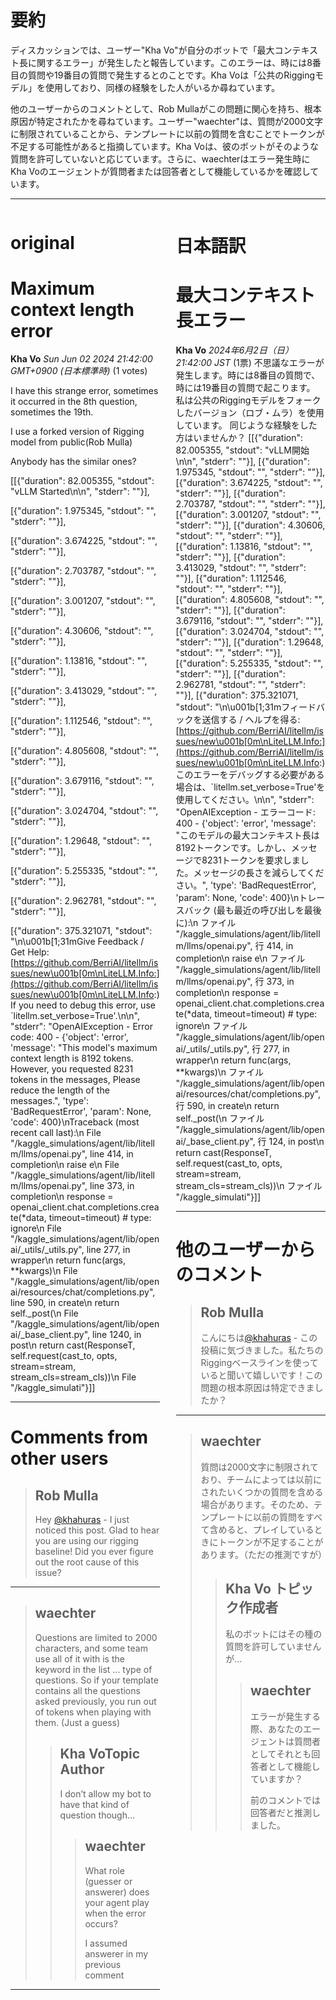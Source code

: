 # 要約 
ディスカッションでは、ユーザー"Kha Vo"が自分のボットで「最大コンテキスト長に関するエラー」が発生したと報告しています。このエラーは、時には8番目の質問や19番目の質問で発生するとのことです。Kha Voは「公共のRiggingモデル」を使用しており、同様の経験をした人がいるか尋ねています。

他のユーザーからのコメントとして、Rob Mullaがこの問題に関心を持ち、根本原因が特定されたかを尋ねています。ユーザー"waechter"は、質問が2000文字に制限されていることから、テンプレートに以前の質問を含むことでトークンが不足する可能性があると指摘しています。Kha Voは、彼のボットがそのような質問を許可していないと応じています。さらに、waechterはエラー発生時にKha Voのエージェントが質問者または回答者として機能しているかを確認しています。

---


<style>
.column-left{
  float: left;
  width: 47.5%;
  text-align: left;
}
.column-right{
  float: right;
  width: 47.5%;
  text-align: left;
}
.column-one{
  float: left;
  width: 100%;
  text-align: left;
}
</style>


<div class="column-left">

# original

# Maximum context length error

**Kha Vo** *Sun Jun 02 2024 21:42:00 GMT+0900 (日本標準時)* (1 votes)

I have this strange error, sometimes it occurred in the 8th question, sometimes the 19th. 

I use a forked version of Rigging model from public(Rob Mulla)

Anybody has the similar ones?

[[{"duration": 82.005355, "stdout": "vLLM Started\n\n", "stderr": ""}],

 [{"duration": 1.975345, "stdout": "", "stderr": ""}],

 [{"duration": 3.674225, "stdout": "", "stderr": ""}],

 [{"duration": 2.703787, "stdout": "", "stderr": ""}],

 [{"duration": 3.001207, "stdout": "", "stderr": ""}],

 [{"duration": 4.30606, "stdout": "", "stderr": ""}],

 [{"duration": 1.13816, "stdout": "", "stderr": ""}],

 [{"duration": 3.413029, "stdout": "", "stderr": ""}],

 [{"duration": 1.112546, "stdout": "", "stderr": ""}],

 [{"duration": 4.805608, "stdout": "", "stderr": ""}],

 [{"duration": 3.679116, "stdout": "", "stderr": ""}],

 [{"duration": 3.024704, "stdout": "", "stderr": ""}],

 [{"duration": 1.29648, "stdout": "", "stderr": ""}],

 [{"duration": 5.255335, "stdout": "", "stderr": ""}],

 [{"duration": 2.962781, "stdout": "", "stderr": ""}],

 [{"duration": 375.321071, "stdout": "\n\u001b[1;31mGive Feedback / Get Help: [https://github.com/BerriAI/litellm/issues/new\u001b[0m\nLiteLLM.Info:](https://github.com/BerriAI/litellm/issues/new\u001b[0m\nLiteLLM.Info:) If you need to debug this error, use `litellm.set_verbose=True'.\n\n", "stderr": "OpenAIException - Error code: 400 - {'object': 'error', 'message': \"This model's maximum context length is 8192 tokens. However, you requested 8231 tokens in the messages, Please reduce the length of the messages.\", 'type': 'BadRequestError', 'param': None, 'code': 400}\nTraceback (most recent call last):\n  File \"/kaggle_simulations/agent/lib/litellm/llms/openai.py\", line 414, in completion\n    raise e\n  File \"/kaggle_simulations/agent/lib/litellm/llms/openai.py\", line 373, in completion\n    response = openai_client.chat.completions.create(*data, timeout=timeout)  # type: ignore\n  File \"/kaggle_simulations/agent/lib/openai/_utils/_utils.py\", line 277, in wrapper\n    return func(args, **kwargs)\n  File \"/kaggle_simulations/agent/lib/openai/resources/chat/completions.py\", line 590, in create\n    return self._post(\n  File \"/kaggle_simulations/agent/lib/openai/_base_client.py\", line 1240, in post\n    return cast(ResponseT, self.request(cast_to, opts, stream=stream, stream_cls=stream_cls))\n  File \"/kaggle_simulati"}]]



---

 # Comments from other users

> ## Rob Mulla
> 
> Hey [@khahuras](https://www.kaggle.com/khahuras) - I just noticed this post. Glad to hear you are using our rigging baseline! Did you ever figure out the root cause of this issue?
> 
> 
> 


---

> ## waechter
> 
> Questions are limited to 2000 characters, and some team use all of it with is the keyword in the list ... type of questions. So if your template contains all the questions asked previously, you run out of tokens when playing with them. (Just a guess)
> 
> 
> 
> > ## Kha VoTopic Author
> > 
> > I don’t allow my bot to have that kind of question though…
> > 
> > 
> > 
> > > ## waechter
> > > 
> > > What role (guesser or answerer) does your agent play when the error occurs?
> > > 
> > > I assumed answerer in my previous comment
> > > 
> > > 
> > > 


---



</div>
<div class="column-right">

# 日本語訳

# 最大コンテキスト長エラー
**Kha Vo** *2024年6月2日（日）21:42:00 JST* (1票)
不思議なエラーが発生します。時には8番目の質問で、時には19番目の質問で起こります。 
私は公共のRiggingモデルをフォークしたバージョン（ロブ・ムラ）を使用しています。
同じような経験をした方はいませんか？
[[{"duration": 82.005355, "stdout": "vLLM開始\n\n", "stderr": ""}],
 [{"duration": 1.975345, "stdout": "", "stderr": ""}],
 [{"duration": 3.674225, "stdout": "", "stderr": ""}],
 [{"duration": 2.703787, "stdout": "", "stderr": ""}],
 [{"duration": 3.001207, "stdout": "", "stderr": ""}],
 [{"duration": 4.30606, "stdout": "", "stderr": ""}],
 [{"duration": 1.13816, "stdout": "", "stderr": ""}],
 [{"duration": 3.413029, "stdout": "", "stderr": ""}],
 [{"duration": 1.112546, "stdout": "", "stderr": ""}],
 [{"duration": 4.805608, "stdout": "", "stderr": ""}],
 [{"duration": 3.679116, "stdout": "", "stderr": ""}],
 [{"duration": 3.024704, "stdout": "", "stderr": ""}],
 [{"duration": 1.29648, "stdout": "", "stderr": ""}],
 [{"duration": 5.255335, "stdout": "", "stderr": ""}],
 [{"duration": 2.962781, "stdout": "", "stderr": ""}],
 [{"duration": 375.321071, "stdout": "\n\u001b[1;31mフィードバックを送信する / ヘルプを得る: [https://github.com/BerriAI/litellm/issues/new\u001b[0m\nLiteLLM.Info:](https://github.com/BerriAI/litellm/issues/new\u001b[0m\nLiteLLM.Info:) このエラーをデバッグする必要がある場合は、`litellm.set_verbose=True'を使用してください。\n\n", "stderr": "OpenAIException - エラーコード: 400 - {'object': 'error', 'message': \"このモデルの最大コンテキスト長は8192トークンです。しかし、メッセージで8231トークンを要求しました。メッセージの長さを減らしてください。\", 'type': 'BadRequestError', 'param': None, 'code': 400}\nトレースバック (最も最近の呼び出しを最後に):\n  ファイル \"/kaggle_simulations/agent/lib/litellm/llms/openai.py\", 行 414, in completion\n    raise e\n  ファイル \"/kaggle_simulations/agent/lib/litellm/llms/openai.py\", 行 373, in completion\n    response = openai_client.chat.completions.create(*data, timeout=timeout)  # type: ignore\n  ファイル \"/kaggle_simulations/agent/lib/openai/_utils/_utils.py\", 行 277, in wrapper\n    return func(args, **kwargs)\n  ファイル \"/kaggle_simulations/agent/lib/openai/resources/chat/completions.py\", 行 590, in create\n    return self._post(\n  ファイル \"/kaggle_simulations/agent/lib/openai/_base_client.py\", 行 124, in post\n    return cast(ResponseT, self.request(cast_to, opts, stream=stream, stream_cls=stream_cls))\n  ファイル \"/kaggle_simulati"}]]

---
 # 他のユーザーからのコメント
> ## Rob Mulla
> 
> こんにちは[@khahuras](https://www.kaggle.com/khahuras) - この投稿に気づきました。私たちのRiggingベースラインを使っていると聞いて嬉しいです！この問題の根本原因は特定できましたか？

---
> ## waechter
> 
> 質問は2000文字に制限されており、チームによっては以前にされたいくつかの質問を含める場合があります。そのため、テンプレートに以前の質問をすべて含めると、プレイしているときにトークンが不足することがあります。（ただの推測ですが）
> 
> > ## Kha Vo トピック作成者
> > 
> > 私のボットにはその種の質問を許可していませんが…
> > 
> > 
> > > ## waechter
> > > 
> > > エラーが発生する際、あなたのエージェントは質問者としてそれとも回答者として機能していますか？
> > > 
> > > 前のコメントでは回答者だと推測しました。
> > > 
> > > >


</div>
